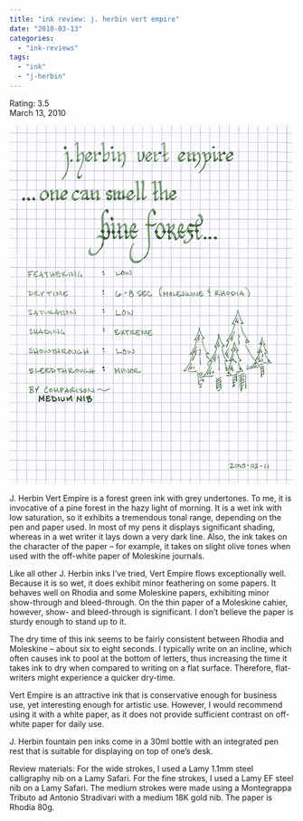 ```yaml
---
title: "ink review: j. herbin vert empire"
date: "2010-03-13"
categories: 
  - "ink-reviews"
tags: 
  - "ink"
  - "j-herbin"
---
```


Rating: 3.5  
March 13, 2010

![](vert.jpg)

  
J. Herbin Vert Empire is a forest green ink with grey undertones. To me, it is invocative of a pine forest in the hazy light of morning. It is a wet ink with low saturation, so it exhibits a tremendous tonal range, depending on the pen and paper used. In most of my pens it displays significant shading, whereas in a wet writer it lays down a very dark line. Also, the ink takes on the character of the paper – for example, it takes on slight olive tones when used with the off-white paper of Moleskine journals.

Like all other J. Herbin inks I’ve tried, Vert Empire flows exceptionally well. Because it is so wet, it does exhibit minor feathering on some papers. It behaves well on Rhodia and some Moleskine papers, exhibiting minor show-through and bleed-through. On the thin paper of a Moleskine cahier, however, show- and bleed-through is significant. I don’t believe the paper is sturdy enough to stand up to it.

The dry time of this ink seems to be fairly consistent between Rhodia and Moleskine – about six to eight seconds. I typically write on an incline, which often causes ink to pool at the bottom of letters, thus increasing the time it takes ink to dry when compared to writing on a flat surface. Therefore, flat-writers might experience a quicker dry-time.

Vert Empire is an attractive ink that is conservative enough for business use, yet interesting enough for artistic use. However, I would recommend using it with a white paper, as it does not provide sufficient contrast on off-white paper for daily use.

J. Herbin fountain pen inks come in a 30ml bottle with an integrated pen rest that is suitable for displaying on top of one’s desk.

Review materials: For the wide strokes, I used a Lamy 1.1mm steel calligraphy nib on a Lamy Safari. For the fine strokes, I used a Lamy EF steel nib on a Lamy Safari. The medium strokes were made using a Montegrappa Tributo ad Antonio Stradivari with a medium 18K gold nib. The paper is Rhodia 80g.
